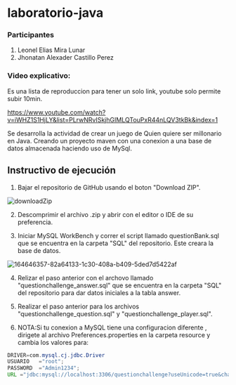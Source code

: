 # laboratorio-java
### Participantes
1. Leonel Elias Mira Lunar
2. Jhonatan Alexader Castillo Perez

### Video explicativo:

Es una lista de reproduccion para tener un solo link, youtube solo permite subir 10min.

https://www.youtube.com/watch?v=iWHZ1S1HjLY&list=PLrwNRvISkjhGIMLQTouPxR44nLQV3tkBk&index=1

Se desarrolla la actividad de crear un juego de Quien quiere ser millonario en Java. Creando un proyecto maven con una conexion a una base de datos almacenada haciendo uso de MySql.

## Instructivo de ejecución
1. Bajar el repositorio de GitHub usando el boton "Download ZIP".

![downloadZip](https://user-images.githubusercontent.com/51030335/179426787-e6952620-bdb2-46b3-a453-3e00f4803083.png)

2. Descomprimir el archivo .zip y abrir con el editor o IDE  de su preferencia.

3. Iniciar MySQL WorkBench y correr el script llamado questionBank.sql que se encuentra en la carpeta "SQL" del repositorio. Este creara la base de datos.

![164646357-82a64133-1c30-408a-b409-5ded7d5422af](https://user-images.githubusercontent.com/51030335/179426834-5d71a3d2-964a-42d2-9429-61b183138c22.png)

4. Relizar el paso anterior con el archovo llamado "questionchallenge_answer.sql" que se encuentra en la carpeta "SQL" del repositorio para dar datos iniciales a la tabla answer.

5. Realizar el paso anterior para los archivos "questionchallenge_question.sql" y "questionchallenge_player.sql".

6. NOTA:Si tu conexion a MySQL tiene una configuracion diferente , dirigete al archivo Preferences.properties en la carpeta resource y cambia los valores para:

```java
DRIVER=com.mysql.cj.jdbc.Driver
USUARIO   ="root";
PASSWORD  ="Admin1234";
URL ="jdbc:mysql://localhost:3306/questionchallenge?useUnicode=true&characterEncoding=UTF-8";
```
